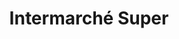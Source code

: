---
title: "Intermarché Super"
url: /dun-le-palestel/intermarche-super-avenue-dauvergne/
shop: Gasflaschen
---